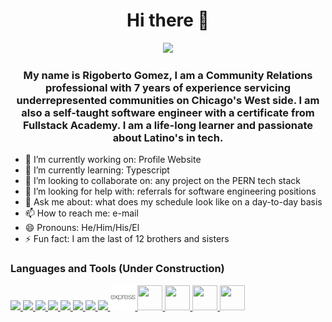 <h1 align="center">Hi there 👋</h1>

<div id="header" align="center">
  <img src="https://media.giphy.com/media/M9gbBd9nbDrOTu1Mqx/giphy.gif" width="100"/>
</div>

<h3 align="center">
My name is Rigoberto Gomez, I am a Community Relations professional with 7 years of experience servicing underrepresented communities on Chicago's West side. I am also a self-taught software engineer with a certificate from Fullstack Academy. I am a life-long learner and passionate about Latino's in tech.
  </h3>

- 🔭 I’m currently working on: Profile Website
- 🌱 I’m currently learning: Typescript
- 👯 I’m looking to collaborate on: any project on the PERN tech stack
- 🤔 I’m looking for help with: referrals for software engineering positions
- 💬 Ask me about: what does my schedule look like on a day-to-day basis
- 📫 How to reach me: e-mail
- 😄 Pronouns: He/Him/His/El
- ⚡ Fun fact: I am the last of 12 brothers and sisters

<h3>Languages and Tools (Under Construction)</h3>
    
 <a href= "https://www.w3schools.com/js/">
    <img src="https://camo.githubusercontent.com/84c2586aa67309f6fa224fdf5fdf33a633239375397a8e753ac1e7cc727f5458/68747470733a2f2f696d672e69636f6e73382e636f6d2f636f6c6f722f34382f3030303030302f6a6176617363726970742d2d76312e706e67"/>
  </a> 
  
   <a href= "https://www.w3schools.com/html/">
    <img src="https://camo.githubusercontent.com/b9fe9f8e52c6fd30d814c24f3eb71cb09d7f5bc82d7f67a384055de93fdbb0bf/68747470733a2f2f696d672e69636f6e73382e636f6d2f636f6c6f722f34382f3030303030302f68746d6c2d352d2d76312e706e67"/>
  </a>  
<a href= "https://www.w3schools.com/css/">
    <img src="https://camo.githubusercontent.com/dc75aee770dff630309493116eeebd6a39c7042e4e94780a5e6c8f107bebe76f/68747470733a2f2f696d672e69636f6e73382e636f6d2f636f6c6f722f34382f3030303030302f637373332e706e67"/>
  </a>  
  <a href= "https://reactjs.org/">
    <img src="https://camo.githubusercontent.com/38b72f440cbf774558b9399b27bf659066e94b1eddc4510a9607ced1f028f6d0/68747470733a2f2f696d672e69636f6e73382e636f6d2f636f6c6f722f34382f3030303030302f72656163742d6e61746976652e706e67"/>
  </a>  

 <a href= "https://redux.js.org/">
    <img src="https://camo.githubusercontent.com/d3d1874579d4c426185cc3f0b5819d05cad0e3cb0d62ce2b182daea2abab84b3/68747470733a2f2f696d672e69636f6e73382e636f6d2f636f6c6f722f34382f3030303030302f72656475782e706e67"/>
  </a>  
  
   <a href= "https://nodejs.org/en/">
    <img src="https://camo.githubusercontent.com/03899ca15bc7682cad570e2638be85926777122dce4b90151d5efc897660d5cd/68747470733a2f2f696d672e69636f6e73382e636f6d2f636f6c6f722f34382f3030303030302f6e6f64656a732e706e67"/>
  </a>  

<a href= "https://git-scm.com/">
    <img src="https://camo.githubusercontent.com/bc60041f5ea7b022c6419b73a15aaac12a2ede682867ec0d3e3c9ec374dce54b/68747470733a2f2f696d672e69636f6e73382e636f6d2f636f6c6f722f34382f3030303030302f6769742e706e67"/>
  </a>  
  
  <a href= "https://www.heroku.com/">
    <img src="https://camo.githubusercontent.com/ca15623aa9e65e45789b5efa102a8abfa063360adb8d05bb9e048fe496c62850/68747470733a2f2f696d672e69636f6e73382e636f6d2f636f6c6f722f34382f3030303030302f6865726f6b752e706e67"/>
  </a>  
   <a href= "https://expressjs.com/" target="_blank">
    <img src="https://raw.githubusercontent.com/devicons/devicon/master/icons/express/express-original-wordmark.svg" style="width:40px;height:40px;"/>
  </a>  
  <a href= "https://www.postgresql.org/" target="_blank">
    <img src="https://camo.githubusercontent.com/ba764960f9e7675596a03726bfde0df88b19b2ce95b5ef707c770e9da3e85f79/68747470733a2f2f696d672e69636f6e73382e636f6d2f636f6c6f722f34382f3030303030302f706f73746772656573716c2e706e67" style="width:40px;height:40px;"/>
  </a>  
  <a href= "https://webpack.js.org/" target="_blank">
    <img src="https://camo.githubusercontent.com/0a1c9a8f4e2c6dc00e3978597934e948d8d66065ce2d9349249e470ec7f96f5b/68747470733a2f2f696d672e69636f6e73382e636f6d2f636f6c6f722f34382f3030303030302f7765627061636b2e706e67" style="width:40px;height:40px;"/>
  </a> 
  <a href= "https://tailwindcss.com/" target="_blank">
    <img src="https://upload.wikimedia.org/wikipedia/commons/thumb/d/d5/Tailwind_CSS_Logo.svg/2048px-Tailwind_CSS_Logo.svg.png" style="width:40px;height:40px;"/>
  </a> 
 <a href= "https://firebase.google.com/" target="_blank">
    <img src="https://camo.githubusercontent.com/ec9d3a192fffd29c8bb4ae7c066f8111e4593c0c315db48111d98ce4ab7277c9/68747470733a2f2f696d672e69636f6e73382e636f6d2f636f6c6f722f34382f3030303030302f676f6f676c652d66697265626173652d636f6e736f6c652e706e67" style="width:40px;height:40px;"/>
  </a> 
